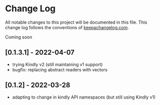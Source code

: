# Change Log
All notable changes to this project will be documented in this file. This change log follows the conventions of [keepachangelog.com](http://keepachangelog.com/).

Coming soon

## [0.1.3.1] - 2022-04-07
- trying Kindly v2 (still maintaining v1 support)
- bugfix: replacing abstract readers with vectors

## [0.1.2] - 2022-03-28
- adapting to change in kindly API namespaces (but still using Kindly v1)


